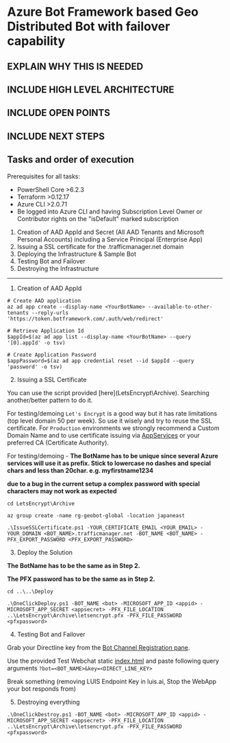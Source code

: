 # Azure Bot Framework based Geo Distributed Bot with failover capability 

## EXPLAIN WHY THIS IS NEEDED
## INCLUDE HIGH LEVEL ARCHITECTURE

## INCLUDE OPEN POINTS
## INCLUDE NEXT STEPS

## Tasks and order of execution

Prerequisites for all tasks:
- PowerShell Core >6.2.3
- Terraform >0.12.17
- Azure CLI >2.0.71
- Be logged into Azure CLI and having Subscription Level Owner or Contributor rights on the "isDefault" marked subscription

1. Creation of AAD AppId and Secret (All AAD Tenants and Microsoft Personal Accounts) including a Service Principal (Enterprise App)
2. Issuing a SSL certificate for the <yourbotname>.trafficmanager.net domain
3. Deploying the Infrastructure & Sample Bot
4. Testing Bot and Failover
5. Destroying the Infrastructure

---

1. Creation of AAD AppId

```pwsh
# Create AAD application 
az ad app create --display-name <YourBotName> --available-to-other-tenants --reply-urls 'https://token.botframework.com/.auth/web/redirect'

# Retrieve Application Id
$appId=$(az ad app list --display-name <YourBotName> --query '[0].appId' -o tsv)

# Create Application Password
$appPassword=$(az ad app credential reset --id $appId --query 'password' -o tsv)
```

2. Issuing a SSL Certificate

You can use the script provided [here](LetsEncrypt\Archive\). Searching another/better pattern to do it.

For testing/demoing `Let's Encrypt` is a good way but it has rate limitations (top level domain 50 per week).
So use it wisely and try to reuse the SSL certificate. For `Production` environments we strongly recommend a Custom Domain Name and to use certificate issuing via [AppServices](https://docs.microsoft.com/en-us/azure/app-service/configure-ssl-certificate) or your preferred CA (Certificate Authority).

For testing/demoing - 
__The BotName has to be unique since several Azure services will use it as prefix. Stick to lowercase no dashes and special chars and less than 20char. e.g. myfirstname1234__

__due to a bug in the current setup a complex password with special characters may not work as expected__
```pwsh
cd LetsEncrypt\Archive

az group create -name rg-geobot-global -location japaneast

.\IssueSSLCertificate.ps1 -YOUR_CERTIFICATE_EMAIL <YOUR_EMAIL> -YOUR_DOMAIN <BOT_NAME>.trafficmanager.net -BOT_NAME <BOT_NAME> -PFX_EXPORT_PASSWORD <PFX_EXPORT_PASSWORD>
```

3. Deploy the Solution

__The BotName has to be the same as in Step 2.__

__The PFX password has to be the same as in Step 2.__
```pwsh
cd ..\..\Deploy

.\OneClickDeploy.ps1 -BOT_NAME <bot> -MICROSOFT_APP_ID <appid> -MICROSOFT_APP_SECRET <appsecret> -PFX_FILE_LOCATION ..\LetsEncrypt\Archive\letsencrypt.pfx -PFX_FILE_PASSWORD <pfxpassword>
```

4. Testing Bot and Failover

Grab your Directline key from the [Bot Channel Registration pane](https://docs.microsoft.com/en-us/azure/bot-service/bot-service-channel-connect-directline?view=azure-bot-service-4.0). 

Use the provided Test Webchat static [index.html](WebChat\index.html) and paste following query arguments
`?bot=<BOT_NAME>&key=<DIRECT_LINE_KEY>`

Break something (removing LUIS Endpoint Key in luis.ai, Stop the WebApp your bot responds from)

5. Destroying everything

```pwsh
.\OneClickDestroy.ps1 -BOT_NAME <bot> -MICROSOFT_APP_ID <appid> -MICROSOFT_APP_SECRET <appsecret> -PFX_FILE_LOCATION ..\LetsEncrypt\Archive\letsencrypt.pfx -PFX_FILE_PASSWORD <pfxpassword>
```